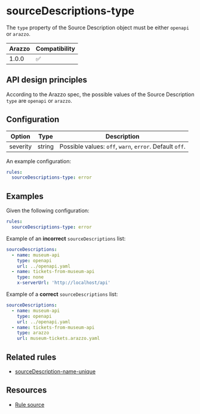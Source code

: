 # sourceDescriptions-type

The `type` property of the Source Description object must be either `openapi` or `arazzo`.

| Arazzo | Compatibility |
| ------ | ------------- |
| 1.0.0  | ✅            |

## API design principles

According to the Arazzo spec, the possible values of the Source Description `type` are `openapi` or `arazzo`.

## Configuration

| Option   | Type   | Description                                             |
| -------- | ------ | ------------------------------------------------------- |
| severity | string | Possible values: `off`, `warn`, `error`. Default `off`. |

An example configuration:

```yaml
rules:
  sourceDescriptions-type: error
```

## Examples

Given the following configuration:

```yaml
rules:
  sourceDescriptions-type: error
```

Example of an **incorrect** `sourceDescriptions` list:

```yaml Incorrect example
sourceDescriptions:
  - name: museum-api
    type: openapi
    url: ../openapi.yaml
  - name: tickets-from-museum-api
    type: none
    x-serverUrl: 'http://localhost/api'
```

Example of a **correct** `sourceDescriptions` list:

```yaml Correct example
sourceDescriptions:
  - name: museum-api
    type: openapi
    url: ../openapi.yaml
  - name: tickets-from-museum-api
    type: arazzo
    url: museum-tickets.arazzo.yaml
```

## Related rules

- [sourceDescription-name-unique](./sourceDescriptions-name-unique.md)

## Resources

- [Rule source](https://github.com/Redocly/redocly-cli/blob/main/packages/core/src/rules/arazzo/sourceDescription-type.ts)
